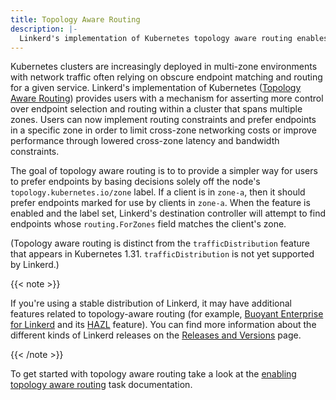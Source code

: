 ```yaml
---
title: Topology Aware Routing
description: |-
  Linkerd's implementation of Kubernetes topology aware routing enables endpoint consumption based on a node's zone label.
---
```


Kubernetes clusters are increasingly deployed in multi-zone environments with
network traffic often relying on obscure endpoint matching and routing for a
given service. Linkerd's implementation of Kubernetes ([Topology Aware
Routing][topology aware routing]) provides users with a mechanism for
asserting more control over endpoint selection and routing within a cluster
that spans multiple zones. Users can now implement routing constraints and
prefer endpoints in a specific zone in order to limit cross-zone networking
costs or improve performance through lowered cross-zone latency and bandwidth
constraints.

The goal of topology aware routing is to to provide a simpler way for users to
prefer endpoints by basing decisions solely off the node's
`topology.kubernetes.io/zone` label. If a client is in `zone-a`, then it
should prefer endpoints marked for use by clients in `zone-a`. When the
feature is enabled and the label set, Linkerd's destination controller will
attempt to find endpoints whose `routing.ForZones` field matches the client's
zone.

(Topology aware routing is distinct from the `trafficDistribution` feature
that appears in Kubernetes 1.31. `trafficDistribution` is not yet supported by
Linkerd.)

{{< note >}}

If you're using a stable distribution of Linkerd, it may have additional
features related to topology-aware routing (for example, [Buoyant Enterprise for
Linkerd](https://buoyant.io/linkerd-enterprise/) and its 
[HAZL](https://docs.buoyant.io/buoyant-enterprise-linkerd/latest/features/hazl/)
feature). You can find more information about the different kinds of Linkerd
releases on the [Releases and Versions](/releases/) page.

{{< /note >}}

To get started with topology aware routing take a look at the [enabling
topology aware routing](../tasks/enabling-topology-aware-routing/) task
documentation.

[topology aware routing]:
    https://kubernetes.io/docs/concepts/services-networking/topology-aware-routing/
